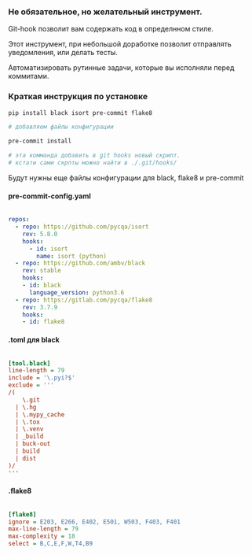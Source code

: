 ###  Не обязательное, но желательный инструмент.

Git-hook позволит вам содержать код в определнном стиле.

Этот инструмент, при небольшой доработке позволит отправлять уведомления, или делать тесты.

Автоматизировать рутинные задачи, которые вы исполняли перед коммитами.

### Краткая инструкция по установке


```bash
pip install black isort pre-commit flake8

# добавляем файлы конфигурации

pre-commit install

# эта комманда добавить в git hooks новый скрипт.
# кстати сами скрпты можно найти в ./.git/hooks/
```

Будут нужны еще файлы конфигурации для black, flake8 и pre-commit


#### pre-commit-config.yaml
```yaml

repos:
  - repo: https://github.com/pycqa/isort
    rev: 5.8.0
    hooks:
      - id: isort
        name: isort (python)
  - repo: https://github.com/ambv/black
    rev: stable
    hooks:
    - id: black
      language_version: python3.6
  - repo: https://gitlab.com/pycqa/flake8
    rev: 3.7.9
    hooks:
    - id: flake8  

```

#### .toml для black
```ini

[tool.black]
line-length = 79
include = '\.pyi?$'
exclude = '''
/(
    \.git
  | \.hg
  | \.mypy_cache
  | \.tox
  | \.venv
  | _build
  | buck-out
  | build
  | dist
)/
''' 

```

#### .flake8
```ini

[flake8]
ignore = E203, E266, E402, E501, W503, F403, F401
max-line-length = 79
max-complexity = 18
select = B,C,E,F,W,T4,B9

```
